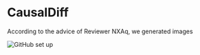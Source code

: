 # CausalDiff
According to the advice of Reviewer NXAq, we generated images 

![GitHub set up](https://github.com/ZhangMingKun1/CausalDiff/blob/main/cond_gen_adv.png "Generated Images")
</center> <!--结束居中对齐-->

